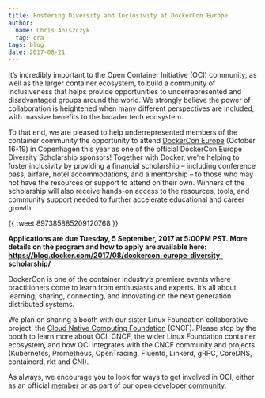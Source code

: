 ```yaml
---
title: Fostering Diversity and Inclusivity at DockerCon Europe
author:
  name: Chris Aniszczyk
  tag: cra
tags: blog
date: 2017-08-21
---
```


It’s incredibly important to the Open Container Initiative (OCI) community, as well as the larger container ecosystem, to build a community of inclusiveness that helps provide opportunities to underrepresented and disadvantaged groups around the world. We strongly believe the power of collaboration is heightened when many different perspectives are included, with massive benefits to the broader tech ecosystem.

To that end, we are pleased to help underrepresented members of the container community the opportunity to attend [DockerCon Europe](https://europe-2017.dockercon.com/) (October 16-19) in Copenhagen this year as one of the official DockerCon Europe Diversity Scholarship sponsors! Together with Docker, we’re helping to foster inclusivity by providing a financial scholarship – including conference pass, airfare, hotel accommodations, and a mentorship – to those who may not have the resources or support to attend on their own. Winners of the scholarship will also receive hands-on access to the resources, tools, and community support needed to further accelerate educational and career growth.  

{{ tweet 897385885209120768 }}

**Applications are due Tuesday, 5 September, 2017 at 5:00PM PST. More details on the program and how to apply are available here: https://blog.docker.com/2017/08/dockercon-europe-diversity-scholarship/**

DockerCon is one of the container industry’s premiere events where practitioners come to learn from enthusiasts and experts. It’s all about learning, sharing, connecting, and innovating on the next generation distributed systems.

We plan on sharing a booth with our sister Linux Foundation collaborative project, the [Cloud Native Computing Foundation](https://cncf.io) (CNCF). Please stop by the booth to learn more about OCI, CNCF, the wider Linux Foundation container ecosystem, and how OCI integrates with the CNCF community and projects (Kubernetes, Prometheus, OpenTracing, Fluentd, Linkerd, gRPC, CoreDNS, containerd, rkt and CNI).

As always, we  encourage you to look for ways to get involved in OCI, either as an official [member](/join) or as part of our open developer [community](/community).
